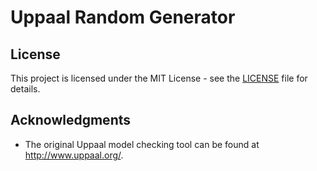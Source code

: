 # Uppaal Random Generator

## License

This project is licensed under the MIT License - see the [LICENSE](LICENSE) file for details.

## Acknowledgments

* The original Uppaal model checking tool can be found at http://www.uppaal.org/.